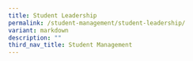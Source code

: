 ```yaml
---
title: Student Leadership
permalink: /student-management/student-leadership/
variant: markdown
description: ""
third_nav_title: Student Management
---
```

